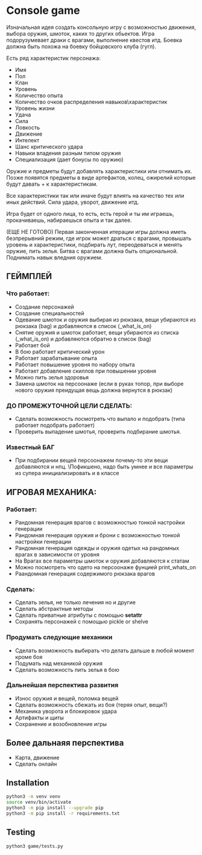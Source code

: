 # Console game

Изначальная идея создать консольную игру с возможностью движения, выбора оружия, шмоток, каких то других обьектов. Игра подорузумевает драки с врагами, выполнение квестов итд. Боевка должна быть похожа на боевку бойцовского клуба (гугл). 

Есть ряд характеристик персонажа:
- Имя
- Пол
- Клан
- Уровень
- Количество опыта
- Количество очков распределения навыков\характеристик
- Уровень жизни
- Удача
- Сила
- Ловкость
- Движение
- Интелект
- Шанс критического удара
- Навыки владения разным типом оружия
- Специализация (дает бонусы по оружию)

Оружие и предметы будут добавлять характеристики или отнимать их. Позже появятся предметы в виде артефактов, колец, ожирелий которые будут давать + к характеристикам.

Все характеристики так или иначе будут влиять на качество тех или иных действий. Сила удара, уворот, движение итд.

Игра будет от одного лица, то есть, есть герой и ты им играешь, прокачиваешь, набираешься опыта и так далее.

(ЕЩЕ НЕ ГОТОВО) Первая законченная итерации игры должна иметь безпрерывний режим, где игрок может драться с врагами, провышать уровень и характеристики, подбирать лут, переодеваться и менять оружие, пить зелья. Битва с врагами должна быть опциональной. Поднимать навык вледния оружием.


## ГЕЙМПЛЕЙ

### Что работает:
- Создание персонажей
- Создание специальностей
- Одевание шмоток и оружия выбирая из рюкзака, вещи убираются из рюкзака (bag) и добавляются в список (_what_is_on)
- Снятие оружия и шмоток работает, вещи убираются из списка (_what_is_on) и добавляются oбратно в список (bag)
- Работает бой
- В бою работает критический урон
- Работает зарабатывание опыта
- Работает повышение уровня по набору опыта
- Работает добавление скиллов при повышении уровня
- Можно пить зелья здоровья
- Замена шмоток на персоонаже (если в руках топор, при выборе нового оружия преидущая вещь должна вернутся в рюкзак)

### ДО ПРОМЕЖУТОЧНОЙ ЦЕЛИ СДЕЛАТЬ:
- Сделать возможность посмотреть что выпало и подобрать (типа работает подобрать работает)
- Проверить выпадение шмотья, проверить подбирание шмотья.

### Известный БАГ
- При подбирании вещей персоонажем почему-то эти вещи добавляются и нпц. \\Пофикшено, надо быть умнее и все параметры из супера инициализировать и в классе

## ИГРОВАЯ МЕХАНИКА:

### Работает:
- Рандомная генерация врагов с возможностью тонкой настройки генерации
- Рандомная генерация оружия и брони с возможностью тонкой настройки генерации
- Рандомная генерация одежды и оружия одетых на рандомных врагах в зависимости от уровня
- На Врагах все параметры шмоток и оружия добавляются к статам
- Можно посмотреть что одето на персоонаже фунцией print_whats_on
- Раандомная генерация содержимого рюкзака врагов

### Сделать:
- Сделать зелья, не только лечения но и другие
- Сделать абстрактные методы
- Сделать приватные атрибуты с помощью __setattr__
- Сохранять персонажей с помощью pickle or shelve

### Продумать следующие механики
- Сделать возможность выбирать что делать дальше в любой момент кроме боя
- Подумать над механикой оружия
- Сделать возможность пить зелья в бою

### Дальнейшая перспектива развития
- Износ оружия и вещей, поломка вещей
- Сделать возможность сбежать из боя (теряя опыт, вещи?)
- Механика уворота и блокировок удара
- Артифакты и щиты
- Сохранение и возобновление игры


## Более дальнаяя перспектива
- Карта, движение
- Сделать онлайн

## Installation

```bash
python3 -m venv venv
source venv/bin/activate
python3 -m pip install --upgrade pip
python3 -m pip install -r requirements.txt
```

## Testing
```bash
python3 game/tests.py
```
